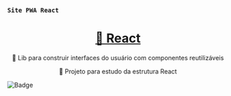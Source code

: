 ### `Site PWA React`
<h1 align="center">
    <a href="https://pt-br.reactjs.org/">🔗 React</a>
</h1>
<p align="center">🚀 Lib para construir interfaces do usuário com componentes reutilizáveis</p>
<p align="center">🚀 Projeto para estudo da estrutura React</p>

![Badge](https://img.shields.io/badge/Blog-Rocketseat-%237159c1?style=for-the-badge&logo=ghost)

